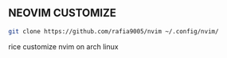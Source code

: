 ## NEOVIM CUSTOMIZE

```bash
git clone https://github.com/rafia9005/nvim ~/.config/nvim/
```

rice customize nvim on arch linux
